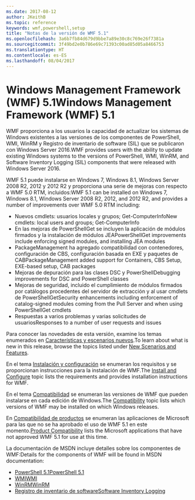 ```yaml
---
ms.date: 2017-08-12
author: JKeithB
ms.topic: reference
keywords: wmf,powershell,setup
title: "Notas de la versión de WMF 5.1"
ms.openlocfilehash: 3a6b7fb84d679d9bbe7a89e30c8c769e26f7381a
ms.sourcegitcommit: 3f49bd2e0b786e69c71393c00ad85d05a8466753
ms.translationtype: HT
ms.contentlocale: es-ES
ms.lasthandoff: 08/04/2017
---
```

# <a name="windows-management-framework-wmf-51"></a><span data-ttu-id="9a1d5-103">Windows Management Framework (WMF) 5.1</span><span class="sxs-lookup"><span data-stu-id="9a1d5-103">Windows Management Framework (WMF) 5.1</span></span> #

<span data-ttu-id="9a1d5-104">WMF proporciona a los usuarios la capacidad de actualizar los sistemas de Windows existentes a las versiones de los componentes de PowerShell, WMI, WinRM y Registro de inventario de software (SIL) que se publicaron con Windows Server 2016.</span><span class="sxs-lookup"><span data-stu-id="9a1d5-104">WMF provides users with the ability to update existing Windows systems to the versions of PowerShell, WMI, WinRM, and Software Inventory Logging (SIL) components that were released with Windows Server 2016.</span></span> 

<span data-ttu-id="9a1d5-105">WMF 5.1 puede instalarse en Windows 7, Windows 8.1, Windows Server 2008 R2, 2012 y 2012 R2 y proporciona una serie de mejoras con respecto a WMF 5.0 RTM, incluidos:</span><span class="sxs-lookup"><span data-stu-id="9a1d5-105">WMF 5.1 can be installed on Windows 7, Windows 8.1, Windows Server 2008 R2, 2012, and 2012 R2, and provides a number of improvements over WMF 5.0 RTM including:</span></span>

- <span data-ttu-id="9a1d5-106">Nuevos cmdlets: usuarios locales y grupos; Get-ComputerInfo</span><span class="sxs-lookup"><span data-stu-id="9a1d5-106">New cmdlets: local users and groups; Get-ComputerInfo</span></span>
- <span data-ttu-id="9a1d5-107">En las mejoras de PowerShellGet se incluyen la aplicación de módulos firmados y la instalación de módulos JEA</span><span class="sxs-lookup"><span data-stu-id="9a1d5-107">PowerShellGet improvements include enforcing signed modules, and installing JEA modules</span></span>
- <span data-ttu-id="9a1d5-108">PackageManagement ha agregado compatibilidad con contenedores, configuración de CBS, configuración basada en EXE y paquetes de CAB</span><span class="sxs-lookup"><span data-stu-id="9a1d5-108">PackageManagement added support for Containers, CBS Setup, EXE-based setup, CAB packages</span></span>
- <span data-ttu-id="9a1d5-109">Mejoras de depuración para las clases DSC y PowerShell</span><span class="sxs-lookup"><span data-stu-id="9a1d5-109">Debugging improvements for DSC and PowerShell classes</span></span>
- <span data-ttu-id="9a1d5-110">Mejoras de seguridad, incluido el cumplimiento de módulos firmados por catálogos procedentes del servidor de extracción y al usar cmdlets de PowerShellGet</span><span class="sxs-lookup"><span data-stu-id="9a1d5-110">Security enhancements including enforcement of catalog-signed modules coming from the Pull Server and when using PowerShellGet cmdlets</span></span>
- <span data-ttu-id="9a1d5-111">Respuestas a varios problemas y varias solicitudes de usuarios</span><span class="sxs-lookup"><span data-stu-id="9a1d5-111">Responses to a number of user requests and issues</span></span>

<span data-ttu-id="9a1d5-112">Para conocer las novedades de esta versión, examine los temas enumerados en [Características y escenarios nuevos](https://docs.microsoft.com/en-us/powershell/wmf/5.1/scenarios-features).</span><span class="sxs-lookup"><span data-stu-id="9a1d5-112">To learn about what is new in this release, browse the topics listed under [New Scenarios and Features](https://docs.microsoft.com/en-us/powershell/wmf/5.1/scenarios-features).</span></span> 

<span data-ttu-id="9a1d5-113">En el tema [Instalación y configuración](https://docs.microsoft.com/en-us/powershell/wmf/5.1/install-configure) se enumeran los requisitos y se proporcionan instrucciones para la instalación de WMF.</span><span class="sxs-lookup"><span data-stu-id="9a1d5-113">The [Install and Configure](https://docs.microsoft.com/en-us/powershell/wmf/5.1/install-configure) topic lists the requirements and provides installation instructions for WMF.</span></span> 

<span data-ttu-id="9a1d5-114">En el tema [Compatibilidad](https://docs.microsoft.com/en-us/powershell/wmf/5.1/compatibility) se enumeran las versiones de WMF que pueden instalarse en cada edición de Windows.</span><span class="sxs-lookup"><span data-stu-id="9a1d5-114">The [Compatibility](https://docs.microsoft.com/en-us/powershell/wmf/5.1/compatibility) topic lists which versions of WMF may be installed on which Windows releases.</span></span> 

<span data-ttu-id="9a1d5-115">En [Compatibilidad de productos](https://docs.microsoft.com/en-us/powershell/wmf/5.1/productincompat) se enumeran las aplicaciones de Microsoft para las que no se ha aprobado el uso de WMF 5.1 en este momento.</span><span class="sxs-lookup"><span data-stu-id="9a1d5-115">[Product Compatibility](https://docs.microsoft.com/en-us/powershell/wmf/5.1/productincompat) lists the Microsoft applications that have not approved WMF 5.1 for use at this time.</span></span> 

<span data-ttu-id="9a1d5-116">La documentación de MSDN incluye detalles sobre los componentes de WMF:</span><span class="sxs-lookup"><span data-stu-id="9a1d5-116">Details for the components of WMF will be found in MSDN documentation:</span></span>

- [<span data-ttu-id="9a1d5-117">PowerShell 5.1</span><span class="sxs-lookup"><span data-stu-id="9a1d5-117">PowerShell 5.1</span></span>](https://docs.microsoft.com/en-us/powershell/) 
- [<span data-ttu-id="9a1d5-118">WMI</span><span class="sxs-lookup"><span data-stu-id="9a1d5-118">WMI</span></span>](https://msdn.microsoft.com/en-us/library/jj152383(v=vs.85).aspx)
- [<span data-ttu-id="9a1d5-119">WinRM</span><span class="sxs-lookup"><span data-stu-id="9a1d5-119">WinRM</span></span>](https://msdn.microsoft.com/en-us/library/aa384426(v=vs.85).aspx)
- [<span data-ttu-id="9a1d5-120">Registro de inventario de software</span><span class="sxs-lookup"><span data-stu-id="9a1d5-120">Software Inventory Logging</span></span>](https://technet.microsoft.com/en-us/library/dn383584(v=ws.11).aspx)

